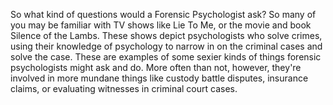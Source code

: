 So what kind of questions would a Forensic Psychologist ask? So many of you may
be familiar with TV shows like Lie To Me, or the movie and book Silence of the
Lambs. These shows depict psychologists who solve crimes, using their knowledge
of psychology to narrow in on the criminal cases and solve the case. These are
examples of some sexier kinds of things forensic psychologists might ask and
do. More often than not, however, they're involved in more mundane things like
custody battle disputes, insurance claims, or evaluating witnesses in criminal
court cases.
